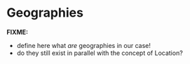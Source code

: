 # Geographies

**FIXME:**

 - define here what *are* geographies in our case!
 - do they still exist in parallel with the concept of Location?
